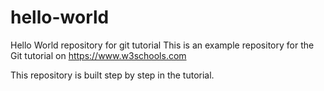 # hello-world
Hello World repository for git tutorial
This is an example repository for the Git tutorial on https://www.w3schools.com

This repository is built step by step in the tutorial.
